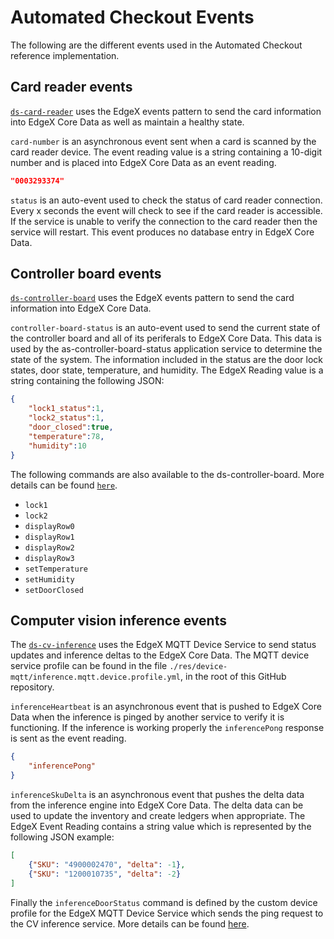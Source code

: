 # Automated Checkout Events

The following are the different events used in the Automated Checkout reference implementation.

## Card reader events

[`ds-card-reader`](./automated-checkout-services/device_services.md#card-reader) uses the EdgeX events pattern to send the card information into EdgeX Core Data as well as maintain a healthy state.

`card-number` is an asynchronous event sent when a card is scanned by the card reader device. The event reading value is a string containing a 10-digit number and is placed into EdgeX Core Data as an event reading.

``` json
"0003293374"
```

`status` is an auto-event used to check the status of card reader connection. Every x seconds the event will check to see if the card reader is accessible. If the service is unable to verify the connection to the card reader then the service will restart. This event produces no database entry in EdgeX Core Data.

## Controller board events

[`ds-controller-board`](./automated-checkout-services/device_services.md#controller-board) uses the EdgeX events pattern to send the card information into EdgeX Core Data.

`controller-board-status` is an auto-event used to send the current state of the controller board and all of its periferals to EdgeX Core Data. This data is used by the as-controller-board-status application service to determine the state of the system. The information included in the status are the door lock states, door state, temperature, and humidity. The EdgeX Reading value is a string containing the following JSON:

``` json
{
    "lock1_status":1,
    "lock2_status":1,
    "door_closed":true,
    "temperature":78,
    "humidity":10
}
```

The following commands are also available to the ds-controller-board. More details can be found [`here`](./automated-checkout-services/device_services.md#controller-board).

- `lock1`
- `lock2`
- `displayRow0`
- `displayRow1`
- `displayRow2`
- `displayRow3`
- `setTemperature`
- `setHumidity`
- `setDoorClosed`

## Computer vision inference events

The [`ds-cv-inference`](./automated-checkout-services/device_services.md#cv-inference) uses the EdgeX MQTT Device Service to send status updates and inference deltas to the EdgeX Core Data. The MQTT device service profile can be found in the file `./res/device-mqtt/inference.mqtt.device.profile.yml`, in the root of this GitHub repository.

`inferenceHeartbeat` is an asynchronous event that is pushed to EdgeX Core Data when the inference is pinged by another service to verify it is functioning. If the inference is working properly the `inferencePong` response is sent as the event reading.

``` json
{
    "inferencePong"
}
```

`inferenceSkuDelta` is an asynchronous event that pushes the delta data from the inference engine into EdgeX Core Data. The delta data can be used to update the inventory and create ledgers when appropriate. The EdgeX Event Reading contains a string value which is represented by the following JSON example:

``` json
[
    {"SKU": "4900002470", "delta": -1},
    {"SKU": "1200010735", "delta": -2}
]
```

Finally the `inferenceDoorStatus` command is defined by the custom device profile for the EdgeX MQTT Device Service which sends the ping request to the CV inference service. More details can be found [here](./automated-checkout-services/device_services.md#cv-inference).
